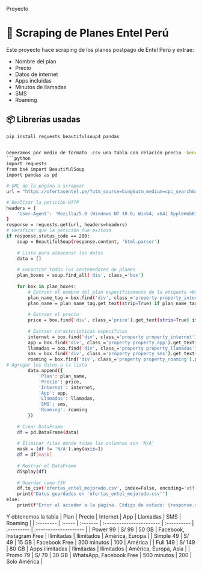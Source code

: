 Proyecto
# 📱 Scraping de Planes Entel Perú

Este proyecto hace scraping de los planes postpago de Entel Perú y extrae:
- Nombre del plan
- Precio
- Datos de internet
- Apps incluidas
- Minutos de llamadas
- SMS
- Roaming

## 📦 Librerías usadas

```bash
pip install requests beautifulsoup4 pandas


Generamos por medio de formato .csv una tabla con relación precio -beneficios por cada plan 
```python
import requests
from bs4 import BeautifulSoup
import pandas as pd

# URL de la página a scrapear
url = "https://ofertasentel.pe/?utm_source=bing&utm_medium=cpc_search&utm_campaign=pospago_promo_marcaplanes&utm_term=marca_planes&utmcampaign=0104020302&msclkid=dfab6aa18cde18a17c3b02cd920ff43b"

# Realizar la petición HTTP
headers = {
    'User-Agent': 'Mozilla/5.0 (Windows NT 10.0; Win64; x64) AppleWebKit/537.36 (KHTML, like Gecko) Chrome/91.0.4472.124 Safari/537.36'
}
response = requests.get(url, headers=headers)
# Verificar que la petición fue exitosa
if response.status_code == 200:
    soup = BeautifulSoup(response.content, 'html.parser')
    
    # Lista para almacenar los datos
    data = []
    
    # Encontrar todos los contenedores de planes
    plan_boxes = soup.find_all('div', class_='box')
    
    for box in plan_boxes:
        # Extraer el nombre del plan específicamente de la etiqueta <b> dentro de property_internet
        plan_name_tag = box.find('div', class_='property property_internet').find('b') if box.find('div', class_='property property_internet') else None
        plan_name = plan_name_tag.get_text(strip=True) if plan_name_tag else 'N/A'
        
        # Extraer el precio
        price = box.find('div', class_='price').get_text(strip=True) if box.find('div', class_='price') else 'N/A'
        
        # Extraer características específicas
        internet = box.find('div', class_='property property_internet').get_text(strip=True) if box.find('div', class_='property property_internet') else 'N/A'
        app = box.find('div', class_='property property_app').get_text(strip=True, separator=' ') if box.find('div', class_='property property_app') else 'N/A'
        llamadas = box.find('div', class_='property property_llamadas').get_text(strip=True) if box.find('div', class_='property property_llamadas') else 'N/A'
        sms = box.find('div', class_='property property_sms').get_text(strip=True) if box.find('div', class_='property property_sms') else 'N/A'
        roaming = box.find('div', class_='property property_roaming').get_text(strip=True) if box.find('div', class_='property property_roaming') else 'N/A')
# Agregar los datos a la lista
        data.append({
            'Plan': plan_name,
            'Precio': price,
            'Internet': internet,
            'App': app,
            'Llamadas': llamadas,
            'SMS': sms,
            'Roaming': roaming
        })
    
    # Crear DataFrame
    df = pd.DataFrame(data)
    
    # Eliminar filas donde todas las columnas son 'N/A'
    mask = (df != 'N/A').any(axis=1)
    df = df[mask]
    
    # Mostrar el DataFrame
    display(df)
    
    # Guardar como CSV
    df.to_csv('ofertas_entel_mejorado.csv', index=False, encoding='utf-8-sig')
    print("Datos guardados en 'ofertas_entel_mejorado.csv'")
else:
    print(f"Error al acceder a la página. Código de estado: {response.status_code}")
```

Y obtenemos la tabla
| Plan      | Precio | Internet | App                      | Llamadas    | SMS        | Roaming               |
| :-------- | :----- | :------- | :----------------------- | :---------- | :--------- | :-------------------- |
| Power 99  | S/ 99  | 50 GB    | Facebook, Instagram Free | Ilimitadas  | Ilimitados | América, Europa       |
| Simple 49 | S/ 49  | 15 GB    | Facebook Free            | 300 minutos | 100        | América               |
| Full 149  | S/ 149 | 80 GB    | Apps ilimitadas          | Ilimitadas  | Ilimitados | América, Europa, Asia |
| Promo 79  | S/ 79  | 30 GB    | WhatsApp, Facebook Free  | 500 minutos | 200        | Solo América          |
